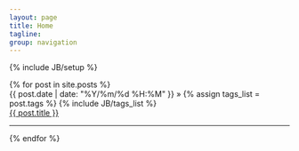 ```yaml
---
layout: page
title: Home
tagline: 
group: navigation
---
```

{% include JB/setup %}

<div>
  {% for post in site.posts %}
  <div class='post hentry uncustomized-post-template'>
    <div class="post-list-hedaer">
      {{ post.date | date: "%Y/%m/%d %H:%M" }} &raquo;
      {% assign tags_list = post.tags %}
      {% include JB/tags_list %}
    </div>
    <div class="post-list-title">
      <a href="{{ BASE_PATH }}{{ post.url }}">{{ post.title }}</a>
    </div>
  </div>
  <hr />
  {% endfor %}
</div>

